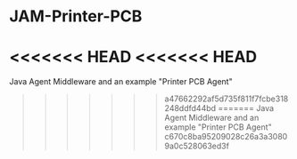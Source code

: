 # JAM-Printer-PCB
<<<<<<< HEAD
<<<<<<< HEAD
=======
Java Agent Middleware and an example "Printer PCB Agent"
>>>>>>> a47662292af5d735f811f7fcbe318248ddfd44bd
=======
Java Agent Middleware and an example "Printer PCB Agent"
>>>>>>> c670c8ba95209028c26a3a30809a0c528063ed3f
